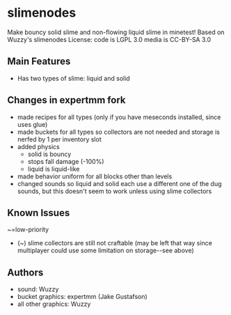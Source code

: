 # slimenodes
Make bouncy solid slime and non-flowing liquid slime in minetest!
Based on Wuzzy's slimenodes
License:
code is LGPL 3.0
media is CC-BY-SA 3.0


## Main Features
* Has two types of slime: liquid and solid


## Changes in expertmm fork
* made recipes for all types (only if you have meseconds installed, since uses glue)
* made buckets for all types so collectors are not needed and storage is nerfed by 1 per inventory slot
* added physics
  * solid is bouncy
  * stops fall damage (-100%)
  * liquid is liquid-like
* made behavior uniform for all blocks other than levels
* changed sounds so liquid and solid each use a different one of the dug sounds, but this doesn't seem to work unless using slime collectors


## Known Issues
~=low-priority
* (~) slime collectors are still not craftable (may be left that way since multiplayer could use some limitation on storage--see above)


## Authors
* sound: Wuzzy
* bucket graphics: expertmm (Jake Gustafson)
* all other graphics: Wuzzy
